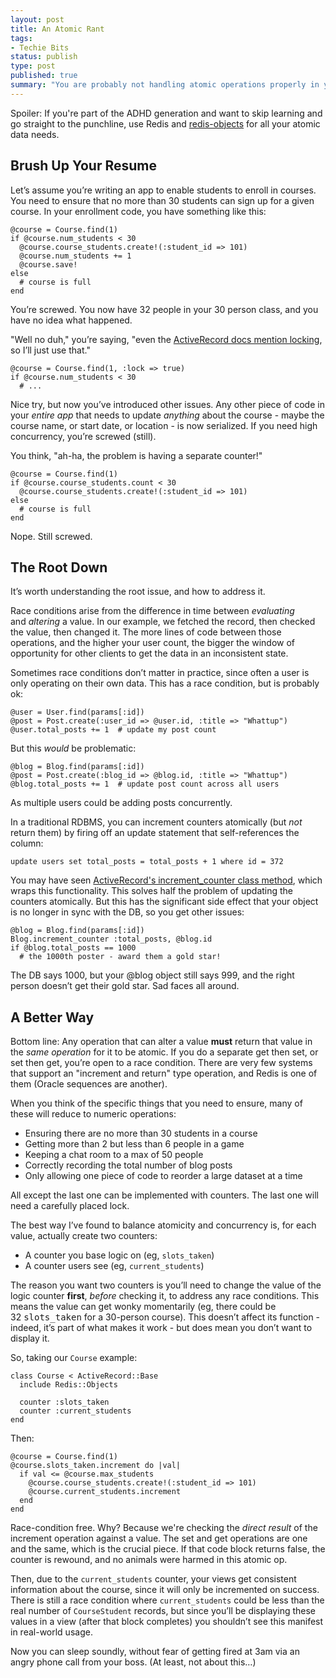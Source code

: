 ```yaml
---
layout: post
title: An Atomic Rant
tags:
- Techie Bits
status: publish
type: post
published: true
summary: "You are probably not handling atomic operations properly in your app, and probably have some nasty lurking race conditions. The worst part is these will get worse as your user count increases, are difficult to reproduce, and usually happen in your most critical pieces of code. (And no, your unit tests can’t catch them either.)"
---
```

Spoiler: If you're part of the ADHD generation and want to skip learning and go straight to the punchline, use Redis and <a href="http://github.com/nateware/redis-objects">redis-objects</a> for all your atomic data needs.

Brush Up Your Resume
------------------------

Let’s assume you’re writing an app to enable students to enroll in courses. You need to ensure that no more than 30 students can sign up for a given course. In your enrollment code, you have something like this:

    @course = Course.find(1)
    if @course.num_students < 30
      @course.course_students.create!(:student_id => 101)
      @course.num_students += 1
      @course.save!
    else
      # course is full
    end

You’re screwed. You now have 32 people in your 30 person class, and you have no idea what happened.

"Well no duh," you’re saying, "even the <a href="http://api.rubyonrails.org/classes/ActiveRecord/Locking/Pessimistic.html">ActiveRecord docs mention locking</a>, so I’ll just use that."

    @course = Course.find(1, :lock => true)
    if @course.num_students < 30
      # ...

Nice try, but now you’ve introduced other issues. Any other piece of code in your *entire app* that needs to update *anything* about the course - maybe the course name, or start date, or location - is now serialized. If you need high concurrency, you’re screwed (still).

You think, "ah-ha, the problem is having a separate counter!"

    @course = Course.find(1)
    if @course.course_students.count < 30
      @course.course_students.create!(:student_id => 101)
    else
      # course is full
    end

Nope. Still screwed.

The Root Down
-------------
It’s worth understanding the root issue, and how to address it.

Race conditions arise from the difference in time between *evaluating* and *altering* a value. In our example, we fetched the record, then checked the value, then changed it. The more lines of code between those operations, and the higher your user count, the bigger the window of opportunity for other clients to get the data in an inconsistent state.

Sometimes race conditions don’t matter in practice, since often a user is only operating on their own data. This has a race condition, but is probably ok:

    @user = User.find(params[:id])
    @post = Post.create(:user_id => @user.id, :title => "Whattup")
    @user.total_posts += 1  # update my post count

But this *would* be problematic:

    @blog = Blog.find(params[:id])
    @post = Post.create(:blog_id => @blog.id, :title => "Whattup")
    @blog.total_posts += 1  # update post count across all users

As multiple users could be adding posts concurrently.

In a traditional RDBMS, you can increment counters atomically (but *not* return them) by firing off an update statement that self-references the column:

    update users set total_posts = total_posts + 1 where id = 372

You may have seen <a href="http://api.rubyonrails.org/classes/ActiveRecord/Base.html#M002278">ActiveRecord's increment_counter class method</a>, which wraps this functionality. This solves half the problem of updating the counters atomically. But this has the significant side effect that your object is no longer in sync with the DB, so you get other issues:

    @blog = Blog.find(params[:id])
    Blog.increment_counter :total_posts, @blog.id
    if @blog.total_posts == 1000
      # the 1000th poster - award them a gold star!

The DB says 1000, but your @blog object still says 999, and the right person doesn’t get their gold star. Sad faces all around.

A Better Way
------------
Bottom line: Any operation that can alter a value <strong>must</strong> return that value in the <em>same operation</em> for it to be atomic. If you do a separate get then set, or set then get, you’re open to a race condition. There are very few systems that support an "increment and return" type operation, and Redis is one of them (Oracle sequences are another).

When you think of the specific things that you need to ensure, many of these will reduce to numeric operations:

* Ensuring there are no more than 30 students in a course
* Getting more than 2 but less than 6 people in a game
* Keeping a chat room to a max of 50 people
* Correctly recording the total number of blog posts
* Only allowing one piece of code to reorder a large dataset at a time

All except the last one can be implemented with counters. The last one will need a carefully placed lock.

The best way I’ve found to balance atomicity and concurrency is, for each value, actually create two counters:

* A counter you base logic on (eg, `slots_taken`)
* A counter users see (eg, `current_students`)

The reason you want two counters is you’ll need to change the value of the logic counter <strong>first</strong>, <em>before</em> checking it, to address any race conditions. This means the value can get wonky momentarily (eg, there could be 32 <tt>slots_taken</tt> for a 30-person course). This doesn’t affect its function - indeed, it’s part of what makes it work - but does mean you don’t want to display it.

So, taking our `Course` example:

    class Course < ActiveRecord::Base
      include Redis::Objects

      counter :slots_taken
      counter :current_students
    end

Then:

    @course = Course.find(1)
    @course.slots_taken.increment do |val|
      if val <= @course.max_students
        @course.course_students.create!(:student_id => 101)
        @course.current_students.increment
      end
    end

Race-condition free. Why? Because we're checking the *direct result* of the increment operation against a value.  The set and get operations are one and the same, which is the crucial piece.  If that code block returns false, the counter is rewound, and no animals were harmed in this atomic op.

Then, due to the `current_students` counter, your views get consistent information about the course, since it will only be incremented on success. There is still a race condition where `current_students` could be less than the real number of `CourseStudent` records, but since you’ll be displaying these values in a view (after that block completes) you shouldn’t see this manifest in real-world usage.

Now you can sleep soundly, without fear of getting fired at 3am via an angry phone call from your boss. (At least, not about this…)

